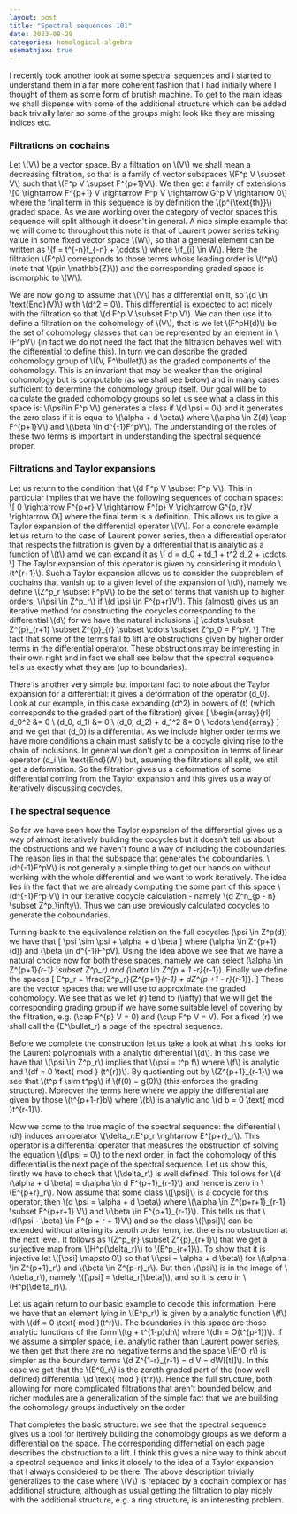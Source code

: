```yaml
---
layout: post
title: "Spectral sequences 101"
date: 2023-08-29
categories: homological-algebra
usemathjax: true
---
```



<p>
I recently took another look at some spectral sequences and I started to understand them in a far more coherent fashion that I had initially where I thought of them as some form of brutish machine. To get to the main ideas we shall dispense with some of the additional structure which can be added back trivially later so some of the groups might look like they are missing indices etc.
</p>

<h3>Filtrations on cochains</h3>
<p>
Let \(V\) be a vector space. By a filtration on \(V\) we shall mean a decreasing filtration, so that is a family of vector subspaces \(F^p V \subset V\) such that \(F^p V \supset F^{p+1}V\). We then get a family of extensions
\[0 \rightarrow F^{p+1} V \rightarrow F^p V \rightarrow G^p V \rightarrow 0\]
where the final term in this sequence is by definition the \(p^{\text{th}}\) graded space. As we are working over the category of vector spaces this sequence will split although it doesn't in general. A nice simple example that we will come to throughout this note is that of Laurent power series taking value in some fixed vector space \(W\), so that a general element can be written as \(f = t^{-n}f_{-n} + \cdots \) where \(f_{i} \in W\). Here the filtration \(F^p\) corresponds to those terms whose leading order is \(t^p\) (note that \(p\in \mathbb{Z}\)) and the corresponding graded space is isomorphic to \(W\).
</p>

<p>
We are now going to assume that \(V\) has a differential on it, so \(d \in \text{End}(V)\) with \(d^2 = 0\). This differential is expected to act nicely with the filtration so that \(d F^p V \subset F^p V\). We can then use it to define a filtration on the cohomology of \(V\), that is we let \(F^pH(d)\) be the set of cohomology classes that can be represented by an element in \(F^pV\) (in fact we do not need the fact that the filtration behaves well with the differential to define this). In turn we can describe the graded cohomology group of \((V, F^\bullet)\) as the graded components of the cohomology. This is an invariant that may be weaker than the original cohomology but is computable (as we shall see below) and in many cases sufficient to determine the cohomology group itself.
 Our goal will be to calculate the graded cohomology groups so let us see what a class in this space is: \(\psi\in F^p V\) generates a  class if \(d \psi = 0\) and it generates the zero class if it is equal to \(\alpha + d \beta\) where \(\alpha \in Z(d) \cap F^{p+1}V\) and \(\beta \in d^{-1}F^pV\). The understanding of the roles of these two terms is important in understanding the spectral sequence proper.
</p>

<h3>Filtrations and Taylor expansions</h3>
<p>
Let us return to the condition that \(d F^p V \subset F^p V\). This in particular implies that we have the following sequences of cochain spaces:
\[ 0 \rightarrow F^{p+r} V \rightarrow F^{p} V \rightarrow G^{p, r}V \rightarrow 0\]
where the final term is a definition. This allows us to give a Taylor expansion of the differential operator \(V\). For a concrete example let us return to the case of Laurent power series, then a differential operator that respects the filtration is given by a differential that is analytic as a function of \(t\) amd we can expand it as
\[ d = d_0 + td_1 + t^2 d_2 + \cdots. \]
The Taylor expansion of this operator is given by considering it modulo \(t^{r+1}\). Such a Taylor expansion allows us to consider the subproblem of cochains that vanish up to a given level of the expansion of \(d\), namely we define \(Z^p_r \subset F^pV\) to be the set of terms that vanish up to higher orders, \(\psi \in Z^p_r\) if \(d \psi \in F^{p+r}V\). This (almost) gives us an iterative method for constructing the cocycles corresponding to the differential \(d\) for we have the natural inclusions
\[ \cdots \subset Z^{p}_{r+1} \subset Z^{p}_{r} \subset \cdots \subset Z^p_0 = F^pV. \]
The fact that some of the terms fail to lift are obstructions given by higher order terms in the differential operator. These obstructions may be interesting in their own right and in fact we shall see below that the spectral sequence tells us exactly what they are (up to boundaries).

There is another very simple but important fact to note about the Taylor expansion for a differential: it gives a deformation of the operator \(d_0\). Look at our example, in this case expanding \(d^2\) in powers of \(t\) (which corresponds to the graded part of the filtration) gives
\[ \begin{array}{rl}
d_0^2 &= 0 \\
(d_0, d_1) &= 0 \\
(d_0, d_2) + d_1^2 &= 0 \\
\cdots
\end{array} \]
and we get that \(d_0\) is a differential. As we include higher order terms we have more conditions a chain must satisfy to be a cocycle giving rise to the chain of inclusions. In general we don't get a composition in terms of linear operator \(d_i \in \text{End}(W)\) but, asuming the filtrations all split, we still get a deformation. So the filtration gives us a deformation of some differential coming from the Taylor expansion and this gives us a way of iteratively discussing cocycles.
</p>

<h3>The spectral sequence</h3>
<p>
So far we have seen how the Taylor expansion of the differential gives us a way of almost iteratively building the cocycles but it doesn't tell us about the obstructions and we haven't found a way of including the coboundaries. The reason lies in that the subspace that generates the coboundaries, \(d^{-1}F^pV\) is not generally a simple thing to get our hands on without working with the whole differential and we want to work iteratively. The idea lies in the fact that we are already computing the some part of this space \(d^{-1}F^p V\) in our iterative cocycle calculation - namely \(d Z^n_{p - n} \subset Z^p_\infty\). Thus we can use previously calculated cocycles to generate the coboundaries.

Turning back to the equivalence relation on the full cocycles \(\psi \in Z^p(d)\) we have that 
\[ \psi \sim \psi + \alpha + d \beta \]
where \(\alpha \in Z^{p+1}(d)\) and \(\beta \in d^{-1}F^pV\). Using the idea above we see that we have a natural choice now for both these spaces, namely we can select \(\alpha \in Z^{p+1}_{r-1} \subset Z^p_r\) and \(\beta \in Z^{p + 1 -r}_{r-1}\). Finally we define the spaces
\[ E^p_r = \frac{Z^p_r}{Z^{p+1}_{r-1} + dZ^{p +1 - r}_{r-1}}. \]
These are the vector spaces that we will use to approximate the graded cohomology. We see that as we let \(r\) tend to \(\infty\) that we will get the corresponding grading group if we have some suitable level of covering  by the filtration, e.g. \(\cap F^{p} V = 0\) and \(\cup F^p V = V\). For a fixed \(r\) we shall call the \(E^\bullet_r\) a page of the spectral sequence.
</p>
<p>
Before we complete the construction let us take a look at what this looks for the Laurent polynomials with a analytic differential \(d\). In this case we have that \(\psi \in Z^p_r\) implies that \(\psi = t^p f\) where \(f\) is analytic and \(df = 0 \text{ mod } (t^{r})\). By quotienting out by \(Z^{p+1}_{r-1}\) we see that \(t^p f \sim t^pg\) if \(f(0) = g(0)\) (this enforces the grading structure). Moreover the terms here where we apply the differential are given by those \(t^{p+1-r}b\) where \(b\) is analytic and \(d b = 0 \text{ mod }t^{r-1}\).
</p>
<p>
Now we come to the true magic of the spectral sequence: the differential \(d\) induces an operator \(\delta_r:E^p_r \rightarrow E^{p+r}_r\). This operator is a differential operator that measures the obstruction of solving the equation \(d\psi = 0\) to the next order, in fact the cohomology of this differential is the next page of the spectral sequence. Let us show this, firstly we have to check that \(\delta_r\) is well defined. This follows for \(d (\alpha + d \beta) = d\alpha \in d F^{p+1}_{r-1}\) and hence is zero in \(E^{p+r}_r\). Now assume that some class \([\psi]\) is a cocycle for this operator, then \(d \psi = \alpha + d \beta\) where \(\alpha \in Z^{p+r+1}_{r-1} \subset F^{p+r+1} V\) and \(\beta \in F^{p+1}_{r-1}\). This tells us that \(d(\psi - \beta) \in F^{p + r + 1}V\) and so the class \([\psi]\) can be extended without altering its zeroth order term, i.e. there is no obstruction at the next level. It follows as \(Z^p_{r} \subset Z^{p}_{r+1}\) that we get a surjective map from \(H^p(\delta_r)\) to \(E^p_{r+1}\). To show that it is injective let \([\psi] \mapsto 0\) so that \(\psi = \alpha + d \beta\) for \(\alpha \in Z^{p+1}_r\) and \(\beta \in Z^{p-r}_r\). But then \(\psi\) is in the image of \(\delta_r\), namely \([\psi] = \delta_r[\beta]\), and so it is zero in \(H^p(\delta_r)\).
</p>

<p>
Let us again return to our basic example to decode this information. Here we have that an element lying in \(E^p_r\) is given by a analytic function \(f\) with \(df = 0 \text{ mod }(t^r)\). The boundaries in this space are those analytic functions of the form \(tg + t^{1-p}dh\) where \(dh = O(t^{p-1})\). If we assume a simpler space, i.e. analytic rather than Laurent power series, we then get that there are no negative terms and the space \(E^0_r\) is simpler as the boundary terms \(d Z^{1-r}_{r-1} = d V = dW[[t]]\). In this case we get that the \(E^0_r\) is the zeroth graded part of the (now well defined) differential \(d \text{ mod } (t^r)\). Hence the full structure, both allowing for more complicated filtrations that aren't bounded below, and richer modules are a generalization of the simple fact that we are building the cohomology groups inductively on the order
</p>

<p>
That completes the basic structure: we see that the spectral sequence gives us a tool for itertively building the cohomology groups as we deform a differential on the space. The corresponding differnetial on each page describes the obstruction to a lift. I think this gives a nice way to think about a spectral sequence and links it closely to the idea of a Taylor expansion that I always considered to be there. The above description trivially generalizes to the case where \(V\) is replaced by a cochain complex or has additional structure, although as usual getting the filtration to play nicely with the additional structure, e.g. a ring structure, is an interesting problem.  
</p>

